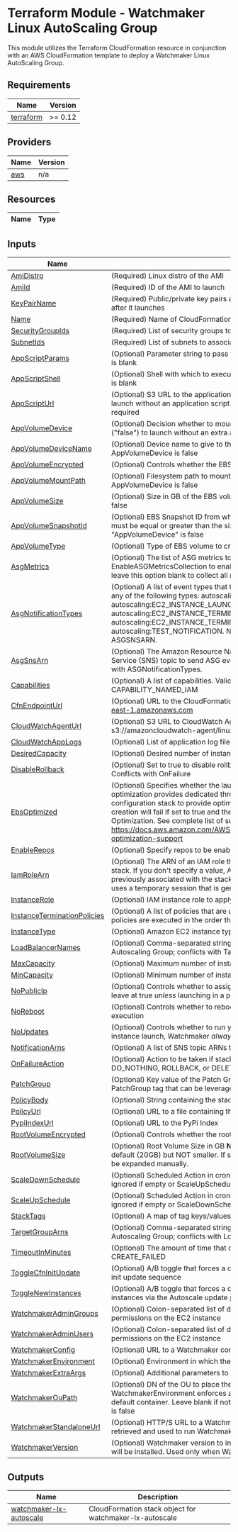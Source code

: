 # Terraform Module - Watchmaker Linux AutoScaling Group

This module utilizes the Terraform CloudFormation resource in conjunction
with an AWS CloudFormation template to deploy a Watchmaker Linux AutoScaling Group.

<!-- BEGIN TFDOCS -->
## Requirements

| Name | Version |
|------|---------|
| <a name="requirement_terraform"></a> [terraform](#requirement\_terraform) | >= 0.12 |

## Providers

| Name | Version |
|------|---------|
| <a name="provider_aws"></a> [aws](#provider\_aws) | n/a |

## Resources

| Name | Type |
|------|------|

## Inputs

| Name | Description | Type | Default | Required |
|------|-------------|------|---------|:--------:|
| <a name="input_AmiDistro"></a> [AmiDistro](#input\_AmiDistro) | (Required) Linux distro of the AMI | `string` | n/a | yes |
| <a name="input_AmiId"></a> [AmiId](#input\_AmiId) | (Required) ID of the AMI to launch | `string` | n/a | yes |
| <a name="input_KeyPairName"></a> [KeyPairName](#input\_KeyPairName) | (Required) Public/private key pairs allow you to securely connect to your instance after it launches | `string` | n/a | yes |
| <a name="input_Name"></a> [Name](#input\_Name) | (Required) Name of CloudFormation Stack | `string` | n/a | yes |
| <a name="input_SecurityGroupIds"></a> [SecurityGroupIds](#input\_SecurityGroupIds) | (Required) List of security groups to apply to the instance | `string` | n/a | yes |
| <a name="input_SubnetIds"></a> [SubnetIds](#input\_SubnetIds) | (Required) List of subnets to associate to the Autoscaling Group | `string` | n/a | yes |
| <a name="input_AppScriptParams"></a> [AppScriptParams](#input\_AppScriptParams) | (Optional) Parameter string to pass to the application script. Ignored if AppScriptUrl is blank | `string` | `""` | no |
| <a name="input_AppScriptShell"></a> [AppScriptShell](#input\_AppScriptShell) | (Optional) Shell with which to execute the application script. Ignored if AppScriptUrl is blank | `string` | `"bash"` | no |
| <a name="input_AppScriptUrl"></a> [AppScriptUrl](#input\_AppScriptUrl) | (Optional) S3 URL to the application script in an S3 bucket (s3://). Leave blank to launch without an application script. If specified, an appropriate InstanceRole is required | `string` | `null` | no |
| <a name="input_AppVolumeDevice"></a> [AppVolumeDevice](#input\_AppVolumeDevice) | (Optional) Decision whether to mount an extra EBS volume. Leave as default ("false") to launch without an extra application volume | `bool` | `false` | no |
| <a name="input_AppVolumeDeviceName"></a> [AppVolumeDeviceName](#input\_AppVolumeDeviceName) | (Optional) Device name to give to the extra EBS volume. Ignored if AppVolumeDevice is false | `string` | `"/dev/xvdf"` | no |
| <a name="input_AppVolumeEncrypted"></a> [AppVolumeEncrypted](#input\_AppVolumeEncrypted) | (Optional) Controls whether the EBS volume will be encrypted | `bool` | `false` | no |
| <a name="input_AppVolumeMountPath"></a> [AppVolumeMountPath](#input\_AppVolumeMountPath) | (Optional) Filesystem path to mount the extra app volume. Ignored if AppVolumeDevice is false | `string` | `"/opt/data"` | no |
| <a name="input_AppVolumeSize"></a> [AppVolumeSize](#input\_AppVolumeSize) | (Optional) Size in GB of the EBS volume to create. Ignored if AppVolumeDevice is false | `string` | `"1"` | no |
| <a name="input_AppVolumeSnapshotId"></a> [AppVolumeSnapshotId](#input\_AppVolumeSnapshotId) | (Optional) EBS Snapshot ID from which to create the AppVolume. "AppVolumeSize" must be equal or greater than the size of the snapshot. Ignored if "AppVolumeDevice" is false | `string` | `null` | no |
| <a name="input_AppVolumeType"></a> [AppVolumeType](#input\_AppVolumeType) | (Optional) Type of EBS volume to create. Ignored if AppVolumeDevice is false | `string` | `"gp2"` | no |
| <a name="input_AsgMetrics"></a> [AsgMetrics](#input\_AsgMetrics) | (Optional) The list of ASG metrics to collect. Must define EnableASGMetricsCollection to enable. Define MetricsCollectionGranularity and leave this option blank to collect all metrics | `list(string)` | `[]` | no |
| <a name="input_AsgNotificationTypes"></a> [AsgNotificationTypes](#input\_AsgNotificationTypes) | (Optional) A list of event types that trigger a notification. Event types can include any of the following types: autoscaling:EC2\_INSTANCE\_LAUNCH, autoscaling:EC2\_INSTANCE\_LAUNCH\_ERROR, autoscaling:EC2\_INSTANCE\_TERMINATE, autoscaling:EC2\_INSTANCE\_TERMINATE\_ERROR, and autoscaling:TEST\_NOTIFICATION. NOTE: Must be defined in conjunction with ASGSNSARN. | `list(string)` | `[]` | no |
| <a name="input_AsgSnsArn"></a> [AsgSnsArn](#input\_AsgSnsArn) | (Optional) The Amazon Resource Name (ARN) of the Amazon Simple Notification Service (SNS) topic to send ASG events to. NOTE: Must be defined in conjunction with ASGNotificationTypes. | `string` | `null` | no |
| <a name="input_Capabilities"></a> [Capabilities](#input\_Capabilities) | (Optional) A list of capabilities. Valid values: CAPABILITY\_IAM or CAPABILITY\_NAMED\_IAM | `list(string)` | `[]` | no |
| <a name="input_CfnEndpointUrl"></a> [CfnEndpointUrl](#input\_CfnEndpointUrl) | (Optional) URL to the CloudFormation Endpoint. e.g. https://cloudformation.us-east-1.amazonaws.com | `string` | `"https://cloudformation.us-east-1.amazonaws.com"` | no |
| <a name="input_CloudWatchAgentUrl"></a> [CloudWatchAgentUrl](#input\_CloudWatchAgentUrl) | (Optional) S3 URL to CloudWatch Agent installer. Example: s3://amazoncloudwatch-agent/linux/amd64/latest/AmazonCloudWatchAgent.zip | `string` | `null` | no |
| <a name="input_CloudWatchAppLogs"></a> [CloudWatchAppLogs](#input\_CloudWatchAppLogs) | (Optional) List of application log file paths to send to CloudWatch | `list(string)` | `[]` | no |
| <a name="input_DesiredCapacity"></a> [DesiredCapacity](#input\_DesiredCapacity) | (Optional) Desired number of instances in the Autoscaling Group | `string` | `"1"` | no |
| <a name="input_DisableRollback"></a> [DisableRollback](#input\_DisableRollback) | (Optional) Set to true to disable rollback of the stack if stack creation failed. Conflicts with OnFailure | `string` | `false` | no |
| <a name="input_EbsOptimized"></a> [EbsOptimized](#input\_EbsOptimized) | (Optional) Specifies whether the launch configuration is optimized for EBS I/O. This optimization provides dedicated throughput to Amazon EBS and an optimized configuration stack to provide optimal EBS I/O performance. Warning: Stack creation will fail if set to true and the instance type does not support EBS Optimization. See complete list of supported instances here: https://docs.aws.amazon.com/AWSEC2/latest/UserGuide/EBSOptimized.html#ebs-optimization-support | `bool` | `false` | no |
| <a name="input_EnableRepos"></a> [EnableRepos](#input\_EnableRepos) | (Optional) Specify repos to be enabled by yum-config-manager | `string` | `null` | no |
| <a name="input_IamRoleArn"></a> [IamRoleArn](#input\_IamRoleArn) | (Optional) The ARN of an IAM role that AWS CloudFormation assumes to create the stack. If you don't specify a value, AWS CloudFormation uses the role that was previously associated with the stack. If no role is available, AWS CloudFormation uses a temporary session that is generated from your user credentials | `string` | `null` | no |
| <a name="input_InstanceRole"></a> [InstanceRole](#input\_InstanceRole) | (Optional) IAM instance role to apply to the instance | `string` | `null` | no |
| <a name="input_InstanceTerminationPolicies"></a> [InstanceTerminationPolicies](#input\_InstanceTerminationPolicies) | (Optional) A list of policies that are used to select the instances to terminate. The policies are executed in the order that you list them. | `list(string)` | `[]` | no |
| <a name="input_InstanceType"></a> [InstanceType](#input\_InstanceType) | (Optional) Amazon EC2 instance type | `string` | `"t2.micro"` | no |
| <a name="input_LoadBalancerNames"></a> [LoadBalancerNames](#input\_LoadBalancerNames) | (Optional) Comma-separated string of Classic ELB Names to associate with the Autoscaling Group; conflicts with TargetGroupArns | `string` | `null` | no |
| <a name="input_MaxCapacity"></a> [MaxCapacity](#input\_MaxCapacity) | (Optional) Maximum number of instances in the Autoscaling Group | `string` | `"2"` | no |
| <a name="input_MinCapacity"></a> [MinCapacity](#input\_MinCapacity) | (Optional) Minimum number of instances in the Autoscaling Group | `string` | `"1"` | no |
| <a name="input_NoPublicIp"></a> [NoPublicIp](#input\_NoPublicIp) | (Optional) Controls whether to assign the instance a public IP. Recommended to leave at true _unless_ launching in a public subnet | `bool` | `true` | no |
| <a name="input_NoReboot"></a> [NoReboot](#input\_NoReboot) | (Optional) Controls whether to reboot the instance as the last step of cfn-init execution | `bool` | `false` | no |
| <a name="input_NoUpdates"></a> [NoUpdates](#input\_NoUpdates) | (Optional) Controls whether to run yum update during a stack update (On the initial instance launch, Watchmaker _always_ installs updates) | `bool` | `false` | no |
| <a name="input_NotificationArns"></a> [NotificationArns](#input\_NotificationArns) | (Optional) A list of SNS topic ARNs to publish stack related events | `list(string)` | `[]` | no |
| <a name="input_OnFailureAction"></a> [OnFailureAction](#input\_OnFailureAction) | (Optional) Action to be taken if stack creation fails. This must be one of: DO\_NOTHING, ROLLBACK, or DELETE. Conflicts with DisableRollback | `string` | `"DO_NOTHING"` | no |
| <a name="input_PatchGroup"></a> [PatchGroup](#input\_PatchGroup) | (Optional) Key value of the Patch Group tag. Controls whether to create a PatchGroup tag that can be leveraged via SSM to auto-update instances. | `string` | `null` | no |
| <a name="input_PolicyBody"></a> [PolicyBody](#input\_PolicyBody) | (Optional) String containing the stack policy body. Conflicts with PolicyUrl | `string` | `null` | no |
| <a name="input_PolicyUrl"></a> [PolicyUrl](#input\_PolicyUrl) | (Optional) URL to a file containing the stack policy. Conflicts with PolicyBody | `string` | `null` | no |
| <a name="input_PypiIndexUrl"></a> [PypiIndexUrl](#input\_PypiIndexUrl) | (Optional) URL to the PyPi Index | `string` | `"https://pypi.org/simple"` | no |
| <a name="input_RootVolumeEncrypted"></a> [RootVolumeEncrypted](#input\_RootVolumeEncrypted) | (Optional) Controls whether the root volume will be encrypted | `bool` | `false` | no |
| <a name="input_RootVolumeSize"></a> [RootVolumeSize](#input\_RootVolumeSize) | (Optional) Root Volume Size in GB **NOTE** This value can be set larger than the default (20GB) but NOT smaller. If set larger than default value partition will need to be expanded manually. | `string` | `"20"` | no |
| <a name="input_ScaleDownSchedule"></a> [ScaleDownSchedule](#input\_ScaleDownSchedule) | (Optional) Scheduled Action in cron-format (UTC) to scale down to MinCapacity; ignored if empty or ScaleUpSchedule is unset (E.g. "0 0 * * *") | `string` | `null` | no |
| <a name="input_ScaleUpSchedule"></a> [ScaleUpSchedule](#input\_ScaleUpSchedule) | (Optional) Scheduled Action in cron-format (UTC) to scale up to MaxCapacity; ignored if empty or ScaleDownSchedule is unset (E.g. "0 10 * * Mon-Fri") | `string` | `null` | no |
| <a name="input_StackTags"></a> [StackTags](#input\_StackTags) | (Optional) A map of tag keys/values to associate with this stack | `map(string)` | `{}` | no |
| <a name="input_TargetGroupArns"></a> [TargetGroupArns](#input\_TargetGroupArns) | (Optional) Comma-separated string of Target Group ARNs to associate with the Autoscaling Group; conflicts with LoadBalancerNames | `string` | `null` | no |
| <a name="input_TimeoutInMinutes"></a> [TimeoutInMinutes](#input\_TimeoutInMinutes) | (Optional) The amount of time that can pass before the stack status becomes CREATE\_FAILED | `string` | `"30"` | no |
| <a name="input_ToggleCfnInitUpdate"></a> [ToggleCfnInitUpdate](#input\_ToggleCfnInitUpdate) | (Optional) A/B toggle that forces a change to instance metadata, triggering the cfn-init update sequence | `string` | `"A"` | no |
| <a name="input_ToggleNewInstances"></a> [ToggleNewInstances](#input\_ToggleNewInstances) | (Optional) A/B toggle that forces a change to instance userdata, triggering new instances via the Autoscale update policy | `string` | `"A"` | no |
| <a name="input_WatchmakerAdminGroups"></a> [WatchmakerAdminGroups](#input\_WatchmakerAdminGroups) | (Optional) Colon-separated list of domain groups that should have admin permissions on the EC2 instance | `string` | `null` | no |
| <a name="input_WatchmakerAdminUsers"></a> [WatchmakerAdminUsers](#input\_WatchmakerAdminUsers) | (Optional) Colon-separated list of domain users that should have admin permissions on the EC2 instance | `string` | `null` | no |
| <a name="input_WatchmakerConfig"></a> [WatchmakerConfig](#input\_WatchmakerConfig) | (Optional) URL to a Watchmaker config file | `string` | `null` | no |
| <a name="input_WatchmakerEnvironment"></a> [WatchmakerEnvironment](#input\_WatchmakerEnvironment) | (Optional) Environment in which the instance is being deployed | `string` | `null` | no |
| <a name="input_WatchmakerExtraArgs"></a> [WatchmakerExtraArgs](#input\_WatchmakerExtraArgs) | (Optional) Additional parameters to be passed to the Watchmaker CLI | `string` | `null` | no |
| <a name="input_WatchmakerOuPath"></a> [WatchmakerOuPath](#input\_WatchmakerOuPath) | (Optional) DN of the OU to place the instance when joining a domain. If blank and WatchmakerEnvironment enforces a domain join, the instance will be placed in a default container. Leave blank if not joining a domain, or if WatchmakerEnvironment is false | `string` | `null` | no |
| <a name="input_WatchmakerStandaloneUrl"></a> [WatchmakerStandaloneUrl](#input\_WatchmakerStandaloneUrl) | (Optional) HTTP/S URL to a Watchmaker standalone executable. The file will be retrieved and used to run Watchmaker, instead of installing Watchmaker from PyPi | `string` | `null` | no |
| <a name="input_WatchmakerVersion"></a> [WatchmakerVersion](#input\_WatchmakerVersion) | (Optional) Watchmaker version to install. When blank (the default) the latest version will be installed. Used only when Watchmaker is installed from PyPi | `string` | `null` | no |

## Outputs

| Name | Description |
|------|-------------|
| <a name="output_watchmaker-lx-autoscale"></a> [watchmaker-lx-autoscale](#output\_watchmaker-lx-autoscale) | CloudFormation stack object for watchmaker-lx-autoscale |

<!-- END TFDOCS -->
